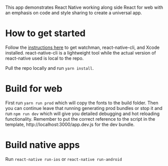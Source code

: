 This app demonstrates React Native working along side React for web with an emphasis on code and style sharing to create a universal app.

# How to get started

Follow the [instructions here](https://facebook.github.io/react-native/docs/getting-started.html) to get watchman, react-native-cli, and Xcode installed. react-native-cli is a lightweight tool while the actual version of react-native used is local to the repo.

Pull the repo locally and run `yarn install`. 

# Build for web

First run `yarn run prod` which will copy the fonts to the build folder. Then you can continue leave that running generating prod bundles or stop it and run `npm run dev` which will give you detailed debugging and hot reloading functionality. Remember to put the correct reference to the script in the template, http://localhost:3000/app.dev.js for the dev bundle.

# Build native apps

Run `react-native run-ios` or `react-native run-android`
